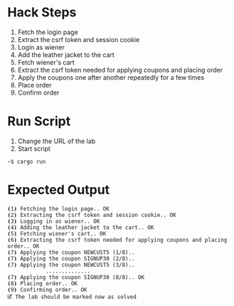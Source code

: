 # Hack Steps

1. Fetch the login page
2. Extract the csrf token and session cookie
3. Login as wiener
4. Add the leather jacket to the cart
5. Fetch wiener's cart
6. Extract the csrf token needed for applying coupons and placing order
7. Apply the coupons one after another repeatedly for a few times
8. Place order
9. Confirm order

# Run Script

1. Change the URL of the lab
2. Start script

```
~$ cargo run
```

# Expected Output

```
⦗1⦘ Fetching the login page.. OK
⦗2⦘ Extracting the csrf token and session cookie.. OK
⦗3⦘ Logging in as wiener.. OK
⦗4⦘ Adding the leather jacket to the cart.. OK
⦗5⦘ Fetching wiener's cart.. OK
⦗6⦘ Extracting the csrf token needed for applying coupons and placing order.. OK
⦗7⦘ Applying the coupon NEWCUST5 (1/8)..
⦗7⦘ Applying the coupon SIGNUP30 (2/8)..
⦗7⦘ Applying the coupon NEWCUST5 (3/8)..
            ..............
⦗7⦘ Applying the coupon SIGNUP30 (8/8).. OK
⦗8⦘ Placing order.. OK
⦗9⦘ Confirming order.. OK
🗹 The lab should be marked now as solved
```
